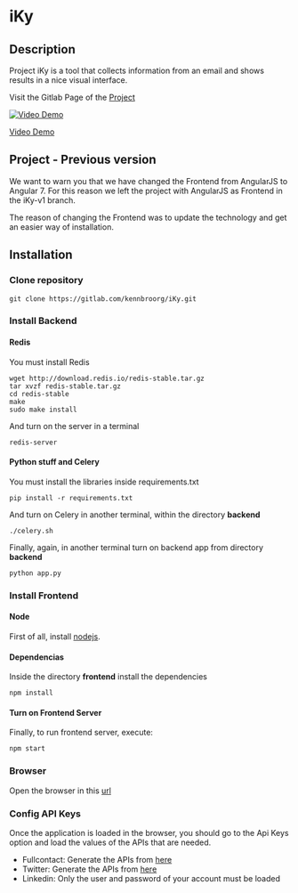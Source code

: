 # iKy

## Description
Project iKy is a tool that collects information from an email and shows results in a nice visual interface.

Visit the Gitlab Page of the [Project](https://kennbroorg.gitlab.io/ikyweb/)

[![Video Demo](https://kennbroorg.gitlab.io/ikyweb/assets/img/iKy-01.png)](https://vimeo.com/326114716 "Video Demo - Click to Watch!") 

[Video Demo](https://vimeo.com/326114716 "Video Demo - Click to Watch!")

## Project - Previous version
We want to warn you that we have changed the Frontend from AngularJS to Angular 7. For this reason we left the project with AngularJS as Frontend in the iKy-v1 branch.

The reason of changing the Frontend was to update the technology and get an easier way of installation.

## Installation
### Clone repository
```shell
git clone https://gitlab.com/kennbroorg/iKy.git
```

### Install Backend
#### Redis
You must install Redis
```shell
wget http://download.redis.io/redis-stable.tar.gz
tar xvzf redis-stable.tar.gz
cd redis-stable
make
sudo make install
```
And turn on the server in a terminal
```shell
redis-server
```

#### Python stuff and Celery
You must install the libraries inside requirements.txt
```shell
pip install -r requirements.txt
```
And turn on Celery in another terminal, within the directory **backend**
```shell
./celery.sh
```
Finally, again, in another terminal turn on backend app from directory **backend** 
```shell
python app.py
```

### Install Frontend
#### Node
First of all, install [nodejs](https://nodejs.org/en/).

#### Dependencias
Inside the directory **frontend** install the dependencies
```shell
npm install
```

#### Turn on Frontend Server
Finally, to run frontend server, execute:
```shell
npm start
```

### Browser
Open the browser in this [url](http://127.0.0.1:4200) 

### Config API Keys
Once the application is loaded in the browser, you should go to the Api Keys option and load the values of the APIs that are needed.

- Fullcontact: Generate the APIs from [here](https://support.fullcontact.com/hc/en-us/articles/115003415888-Getting-Started-FullContact-v2-APIs)
- Twitter: Generate the APIs from [here](https://developer.twitter.com/en/docs/basics/authentication/guides/access-tokens.html)
- Linkedin: Only the user and password of your account must be loaded

[readmees]: README.es.md
[readmeen]: README.md
